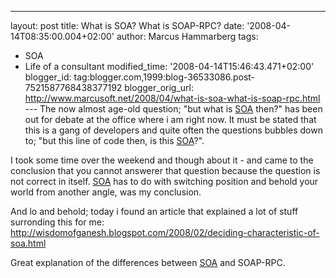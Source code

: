 ---
layout: post
title: What is SOA? What is SOAP-RPC?
date: '2008-04-14T08:35:00.004+02:00'
author: Marcus Hammarberg
tags:
  - SOA
  - Life of a consultant
modified_time: '2008-04-14T15:46:43.471+02:00'
blogger_id: tag:blogger.com,1999:blog-36533086.post-7521587768438377192
blogger_orig_url: http://www.marcusoft.net/2008/04/what-is-soa-what-is-soap-rpc.html ---
The now almost age-old question; "but what is
[SOA](http://en.wikipedia.org/wiki/Service-oriented_architecture) then?"
has been out for debate at the office where i am right now. It must be
stated that this is a gang of developers and quite often the questions
bubbles down to; "but this line of code then, is this
[SOA](http://en.wikipedia.org/wiki/Service-oriented_architecture)?".

I took some time over the weekend and though about it - and came to the
conclusion that you cannot answerer that question because the question
is not correct in itself.
[SOA](http://en.wikipedia.org/wiki/Service-oriented_architecture) has to
do with switching position and behold your world from another angle, was
my conclusion.

And lo and behold; today i found an article that explained a lot of
stuff surronding this for me:
<http://wisdomofganesh.blogspot.com/2008/02/deciding-characteristic-of-soa.html>

Great explanation of the differences between
[SOA](http://en.wikipedia.org/wiki/Service-oriented_architecture) and
SOAP-RPC.

